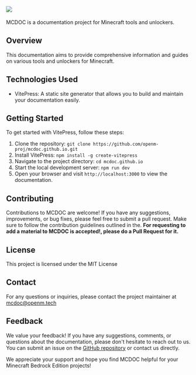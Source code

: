 # <img src="https://raw.githubusercontent.com/openm-proj/mcbedoc.github.io/main/assets/images/MCBEDOC.webp"></img>

MCDOC is a documentation project for Minecraft tools and unlockers.

## Overview

This documentation aims to provide comprehensive information and guides on various tools and unlockers for Minecraft.

## Technologies Used

- VitePress: A static site generator that allows you to build and maintain your documentation easily.

## Getting Started

To get started with VitePress, follow these steps:
1. Clone the repository: `git clone https://github.com/openm-proj/mcdoc.github.io.git`
2. Install VitePress: `npm install -g create-vitepress`
3. Navigate to the project directory: `cd mcdoc.github.io`
4. Start the local development server: `npm run dev`
5. Open your browser and visit `http://localhost:3000` to view the documentation.


## Contributing

Contributions to MCDOC are welcome! If you have any suggestions, improvements, or bug fixes, please feel free to submit a pull request. Make sure to follow the contribution guidelines outlined in the.
**For requesting to add a material to MCDOC is accepted!, please do a Pull Request for it.**

## License

This project is licensed under the MIT License

## Contact

For any questions or inquiries, please contact the project maintainer at [mcdoc@openm.tech](mailto:mcdoc@openm.tech)

## Feedback

We value your feedback! If you have any suggestions, comments, or questions about the documentation, please don't hesitate to reach out to us. You can submit an issue on the [GitHub repository](https://github.com/openm-proj/mcdoc.github.io/issues) or contact us directly.

We appreciate your support and hope you find MCDOC helpful for your Minecraft Bedrock Edition projects!

